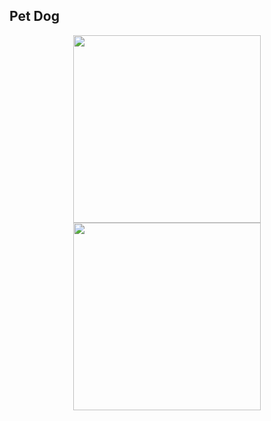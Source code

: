 ## Pet Dog

<p align="center">
  <img src="https://github.com/user-attachments/assets/8734e5ec-e761-44f6-b6dd-3a21ed9a0593" width="300">
  <img src="https://github.com/user-attachments/assets/bc6a5a94-a61a-4ef2-8604-bc05ccadbba6" width="300">
</p>



